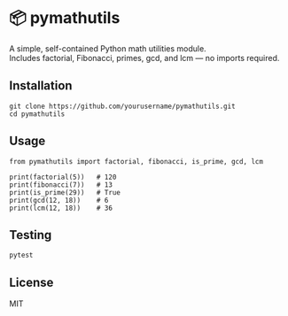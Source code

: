 # 📦 pymathutils

A simple, self-contained Python math utilities module.  
Includes factorial, Fibonacci, primes, gcd, and lcm — no imports required.

## Installation
```
git clone https://github.com/yourusername/pymathutils.git
cd pymathutils
```
## Usage
```
from pymathutils import factorial, fibonacci, is_prime, gcd, lcm

print(factorial(5))   # 120
print(fibonacci(7))   # 13
print(is_prime(29))   # True
print(gcd(12, 18))    # 6
print(lcm(12, 18))    # 36
```
## Testing
```
pytest
```
## License
MIT
